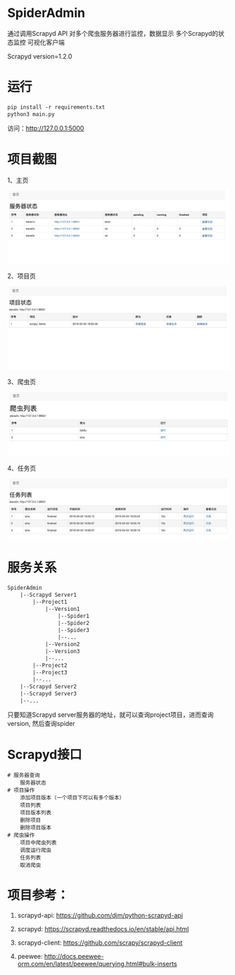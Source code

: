 # SpiderAdmin
通过调用Scrapyd API 对多个爬虫服务器进行监控，数据显示
多个Scrapyd的状态监控 可视化客户端

Scrapyd version=1.2.0

# 运行

```
pip install -r requirements.txt
python3 main.py
```

访问：http://127.0.0.1:5000

# 项目截图
1、主页

![图片](image/index.png)

2、项目页

![图片](image/projects.png)

3、爬虫页

![图片](image/spiders.png)

4、任务页

![图片](image/jobs.png)

# 服务关系
```
SpiderAdmin
    |--Scrapyd Server1
        |--Project1
            |--Version1
                |--Spider1
                |--Spider2
                |--Spider3
                |--...
            |--Version2
            |--Version3
            |--...
        |--Project2
        |--Project3
        |--...
    |--Scrapyd Server2
    |--Scrapyd Server3
    |--...
```
只要知道Scrapyd server服务器的地址，就可以查询project项目，进而查询version, 然后查询spider

# Scrapyd接口
```
# 服务器查询
    服务器状态
# 项目操作
    添加项目版本（一个项目下可以有多个版本）
    项目列表
    项目版本列表
    删除项目
    删除项目版本
# 爬虫操作
    项目中爬虫列表
    调度运行爬虫
    任务列表
    取消爬虫
```

# 项目参考：

1. scrapyd-api: https://github.com/djm/python-scrapyd-api

2. scrapyd: https://scrapyd.readthedocs.io/en/stable/api.html

3. scrapyd-client: https://github.com/scrapy/scrapyd-client

4. peewee: http://docs.peewee-orm.com/en/latest/peewee/querying.html#bulk-inserts
